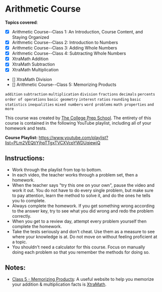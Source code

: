 # Arithmetic Course

**Topics covered**:
- [x] Arithmetic Course--Class 1: An Introduction, Course Content, and Staying Organized
- [x] Arithmetic Course--Class 2: Introduction to Numbers
- [x] Arithmetic Course--Class 3: Adding Whole Numbers
- [x] Arithmetic Course--Class 4: Subtracting Whole Numbers
- [x] XtraMath Addition
- [x] XtraMath Subtraction
- [x] XtraMath Multiplication
- [] XtraMath Division
- [] Arithmetic Course--Class 5: Memorizing Products

`addition`
`subtraction`
`multiplication`
`division`
`fractions`
`decimals`
`percents`
`order of operations`
`basic geometry`
`interest`
`ratios`
`rounding`
`basic statistics`
`inequalities`
`mixed numbers`
`word problems`
`math properties`
`and more`

This course was created by [The College Prep School](https://www.youtube.com/@thecollegeprepschool4486). The entirety of this course is contained in the following YouTube playlist, including all of your homework and tests.

**Course Playlist:** <https://www.youtube.com/playlist?list=PLm2VEQtiYjhpTTgxTVCXVcpYWDUqiewiQ>

## Instructions:

- Work through the playlist from top to bottom.
- In each video, the teacher works through a problem set, then a homework.
- When the teacher says "try this one on your own", pause the video and work it out. You do not have to do every single problem, but make sure to pay attention, learn the method to solve it, and do the ones he tells you to complete.
- Always complete the homework. If you get something wrong according to the answer key, try to see what you did wrong and redo the problem correctly.
- When you get to a review day, attempt every problem yourself then complete the homework.
- Take the tests seriously and don't cheat. Use them as a measure to see where your knowledge is at. Do not move on without feeling proficient at a topic.
- You shouldn't need a calculator for this course. Focus on manually doing each problem so that you remember the methods for doing so.

## Notes:

- [Class 5 - Memorizing Products](https://youtu.be/i219Ow_BZTI): A useful website to help you memorize your addition & multiplication facts is [XtraMath](https://home.xtramath.org/).
